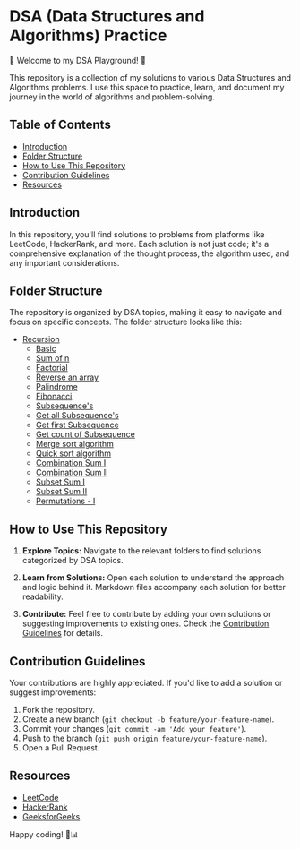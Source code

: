 # DSA (Data Structures and Algorithms) Practice

🚀 Welcome to my DSA Playground! 🚀

This repository is a collection of my solutions to various Data Structures and Algorithms problems. I use this space to practice, learn, and document my journey in the world of algorithms and problem-solving.

## Table of Contents

- [Introduction](#introduction)
- [Folder Structure](#folder-structure)
- [How to Use This Repository](#how-to-use-this-repository)
- [Contribution Guidelines](#contribution-guidelines)
- [Resources](#resources)

## Introduction

In this repository, you'll find solutions to problems from platforms like LeetCode, HackerRank, and more. Each solution is not just code; it's a comprehensive explanation of the thought process, the algorithm used, and any important considerations.

## Folder Structure

The repository is organized by DSA topics, making it easy to navigate and focus on specific concepts. The folder structure looks like this:

- [Recursion](#recursion)
	- [Basic](Recursion/Basic.md)
	- [Sum of n](Recursion/Sum%20of%20n.md)
	- [Factorial](Recursion/Factorial.md)
	- [Reverse an array](Recursion/Reverse%20an%20array.md)
	- [Palindrome](Recursion/Palindrome.md)
	- [Fibonacci](Recursion/Fibonacci.md)
	- [Subsequence's](Recursion/Subsequence's.md)
	- [Get all Subsequence's](Recursion/Get%20all%20subsequence's.md)
	- [Get first Subsequence](Recursion/Get%20first%20subsequence.md)
	- [Get count of Subsequence](Recursion/Get%20count%20of%20Subsequence's.md)
	- [Merge sort algorithm](Recursion/Merge%20Sort%20Algorithm.md)
	- [Quick sort algorithm](Recursion/Quick%20Sort%20Algorithm.md)
	- [Combination Sum I](Recursion/Combination%20Sum%20I.md)
	- [Combination Sum II](Recursion/Combination%20Sum%20II.md)
	- [Subset Sum I](Recursion/Subset%20Sum%20I.md)
	- [Subset Sum II](Recursion/Subset%20Sum%20II.md)
	- [Permutations - I](Recursion/Permutations%20Approach%20-%20I.md)
  

## How to Use This Repository

1. **Explore Topics:**
   Navigate to the relevant folders to find solutions categorized by DSA topics.

2. **Learn from Solutions:**
   Open each solution to understand the approach and logic behind it. Markdown files accompany each solution for better readability.

3. **Contribute:**
   Feel free to contribute by adding your own solutions or suggesting improvements to existing ones. Check the [Contribution Guidelines](#contribution-guidelines) for details.

## Contribution Guidelines

Your contributions are highly appreciated. If you'd like to add a solution or suggest improvements:

1. Fork the repository.
2. Create a new branch (`git checkout -b feature/your-feature-name`).
3. Commit your changes (`git commit -am 'Add your feature'`).
4. Push to the branch (`git push origin feature/your-feature-name`).
5. Open a Pull Request.

## Resources

- [LeetCode](https://leetcode.com/)
- [HackerRank](https://www.hackerrank.com/domains/tutorials/10-days-of-javascript)
- [GeeksforGeeks](https://www.geeksforgeeks.org/)

Happy coding! 🚀📊
